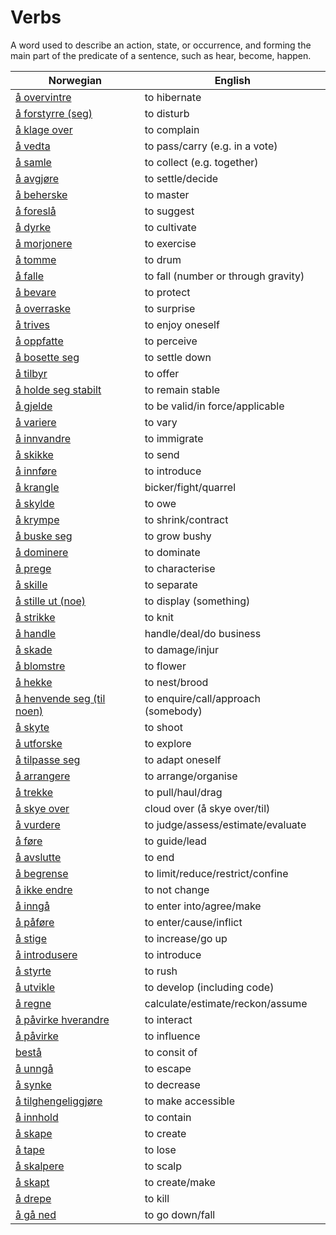 # Verbs

A word used to describe an action, state, or occurrence, and forming the main part of the predicate of a sentence, such as hear, become, happen.

| Norwegian | English |
| --- | --- |
| [å overvintre](https://www.ordnett.no/search?language=no&phrase=å%20overvintre) | to hibernate |
| [å forstyrre (seg)](https://www.ordnett.no/search?language=no&phrase=å%20forstyrre%20(seg)) | to disturb |
| [å klage over](https://www.ordnett.no/search?language=no&phrase=å%20klage%20over) | to complain |
| [å vedta](https://www.ordnett.no/search?language=no&phrase=å%20vedta) | to pass/carry (e.g. in a vote) |
| [å samle](https://www.ordnett.no/search?language=no&phrase=å%20samle) | to collect (e.g. together) |
| [å avgjøre](https://www.ordnett.no/search?language=no&phrase=å%20avgjøre) | to settle/decide |
| [å beherske](https://www.ordnett.no/search?language=no&phrase=å%20beherske) | to master |
| [å foreslå](https://www.ordnett.no/search?language=no&phrase=å%20foreslå) | to suggest |
| [å dyrke](https://www.ordnett.no/search?language=no&phrase=å%20dyrke) | to cultivate |
| [å morjonere](https://www.ordnett.no/search?language=no&phrase=å%20morjonere) | to exercise |
| [å tomme](https://www.ordnett.no/search?language=no&phrase=å%20tomme) | to drum |
| [å falle](https://www.ordnett.no/search?language=no&phrase=å%20falle) | to fall (number or through gravity) |
| [å bevare](https://www.ordnett.no/search?language=no&phrase=å%20bevare) | to protect |
| [å overraske](https://www.ordnett.no/search?language=no&phrase=å%20overraske) | to surprise |
| [å trives](https://www.ordnett.no/search?language=no&phrase=å%20trives) | to enjoy oneself |
| [å oppfatte](https://www.ordnett.no/search?language=no&phrase=å%20oppfatte) | to perceive |
| [å bosette seg](https://www.ordnett.no/search?language=no&phrase=å%20bosette%20seg) | to settle down |
| [å tilbyr](https://www.ordnett.no/search?language=no&phrase=å%20tilbyr) | to offer |
| [å holde seg stabilt](https://www.ordnett.no/search?language=no&phrase=å%20holde%20seg%20stabilt) | to remain stable |
| [å gjelde](https://www.ordnett.no/search?language=no&phrase=å%20gjelde) | to be valid/in force/applicable |
| [å variere](https://www.ordnett.no/search?language=no&phrase=å%20variere) | to vary |
| [å innvandre](https://www.ordnett.no/search?language=no&phrase=å%20innvandre) | to immigrate |
| [å skikke](https://www.ordnett.no/search?language=no&phrase=å%20skikke) | to send |
| [å innføre](https://www.ordnett.no/search?language=no&phrase=å%20innføre) | to introduce |
| [å krangle](https://www.ordnett.no/search?language=no&phrase=å%20krangle) | bicker/fight/quarrel |
| [å skylde](https://www.ordnett.no/search?language=no&phrase=å%20skylde) | to owe |
| [å krympe](https://www.ordnett.no/search?language=no&phrase=å%20krympe) | to shrink/contract |
| [å buske seg](https://www.ordnett.no/search?language=no&phrase=å%20buske%20seg) | to grow bushy |
| [å dominere](https://www.ordnett.no/search?language=no&phrase=å%20dominere) | to dominate |
| [å prege](https://www.ordnett.no/search?language=no&phrase=å%20prege) | to characterise |
| [å skille](https://www.ordnett.no/search?language=no&phrase=å%20skille) | to separate |
| [å stille ut (noe)](https://www.ordnett.no/search?language=no&phrase=å%20stille%20ut%20(noe)) | to display (something) |
| [å strikke](https://www.ordnett.no/search?language=no&phrase=å%20strikke) | to knit |
| [å handle](https://www.ordnett.no/search?language=no&phrase=å%20handle) | handle/deal/do business |
| [å skade](https://www.ordnett.no/search?language=no&phrase=å%20skade) | to damage/injur |
| [å blomstre](https://www.ordnett.no/search?language=no&phrase=å%20blomstre) | to flower |
| [å hekke](https://www.ordnett.no/search?language=no&phrase=å%20hekke) | to nest/brood |
| [å henvende seg (til noen)](https://www.ordnett.no/search?language=no&phrase=å%20henvende%20seg%20(til%20noen)) | to enquire/call/approach (somebody) |
| [å skyte](https://www.ordnett.no/search?language=no&phrase=å%20skyte) | to shoot |
| [å utforske](https://www.ordnett.no/search?language=no&phrase=å%20utforske) | to explore |
| [å tilpasse seg](https://www.ordnett.no/search?language=no&phrase=å%20tilpasse%20seg) | to adapt oneself |
| [å arrangere](https://www.ordnett.no/search?language=no&phrase=å%20arrangere) | to arrange/organise |
| [å trekke](https://www.ordnett.no/search?language=no&phrase=å%20trekke) | to pull/haul/drag |
| [å skye over](https://www.ordnett.no/search?language=no&phrase=å%20skye%20over) | cloud over (å skye over/til) |
| [å vurdere](https://www.ordnett.no/search?language=no&phrase=å%20vurdere) | to judge/assess/estimate/evaluate |
| [å føre](https://www.ordnett.no/search?language=no&phrase=å%20føre) | to guide/lead |
| [å avslutte](https://www.ordnett.no/search?language=no&phrase=å%20avslutte) | to end |
| [å begrense](https://www.ordnett.no/search?language=no&phrase=å%20begrense) | to limit/reduce/restrict/confine |
| [å ikke endre](https://www.ordnett.no/search?language=no&phrase=å%20ikke%20endre) | to not change |
| [å inngå](https://www.ordnett.no/search?language=no&phrase=å%20inngå) | to enter into/agree/make |
| [å påføre](https://www.ordnett.no/search?language=no&phrase=å%20påføre) | to enter/cause/inflict |
| [å stige](https://www.ordnett.no/search?language=no&phrase=å%20stige) | to increase/go up |
| [å introdusere](https://www.ordnett.no/search?language=no&phrase=å%20introdusere) | to introduce |
| [å styrte](https://www.ordnett.no/search?language=no&phrase=å%20styrte) | to rush |
| [å utvikle](https://www.ordnett.no/search?language=no&phrase=å%20utvikle) | to develop (including code) |
| [å regne](https://www.ordnett.no/search?language=no&phrase=å%20regne) | calculate/estimate/reckon/assume |
| [å påvirke hverandre](https://www.ordnett.no/search?language=no&phrase=å%20påvirke%20hverandre) | to interact |
| [å påvirke](https://www.ordnett.no/search?language=no&phrase=å%20påvirke) | to influence |
| [bestå](https://www.ordnett.no/search?language=no&phrase=bestå) | to consit of |
| [å unngå](https://www.ordnett.no/search?language=no&phrase=å%20unngå) | to escape |
| [å synke](https://www.ordnett.no/search?language=no&phrase=å%20synke) | to decrease |
| [å tilghengeliggjøre](https://www.ordnett.no/search?language=no&phrase=å%20tilghengeliggjøre) | to make accessible |
| [å innhold](https://www.ordnett.no/search?language=no&phrase=å%20innhold) | to contain |
| [å skape](https://www.ordnett.no/search?language=no&phrase=å%20skape) | to create |
| [å tape](https://www.ordnett.no/search?language=no&phrase=å%20tape) | to lose |
| [å skalpere](https://www.ordnett.no/search?language=no&phrase=å%20skalpere) | to scalp |
| [å skapt](https://www.ordnett.no/search?language=no&phrase=å%20skapt) | to create/make |
| [å drepe](https://www.ordnett.no/search?language=no&phrase=å%20drepe) | to kill |
| [å gå ned](https://www.ordnett.no/search?language=no&phrase=å%20gå%20ned) | to go down/fall |

